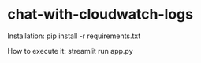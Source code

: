 # chat-with-cloudwatch-logs

Installation: pip install -r requirements.txt

How to execute it: streamlit run app.py  